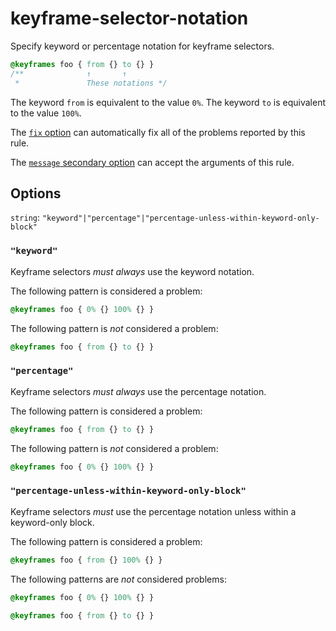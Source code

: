 # keyframe-selector-notation

Specify keyword or percentage notation for keyframe selectors.

<!-- prettier-ignore -->
```css
@keyframes foo { from {} to {} }
/**              ↑       ↑
 *               These notations */
```

The keyword `from` is equivalent to the value `0%`. The keyword `to` is equivalent to the value `100%`.

The [`fix` option](https://github.com/stylelint/stylelint/16.17.0/docs/user-guide/options.md#fix) can automatically fix all of the problems reported by this rule.

The [`message` secondary option](https://github.com/stylelint/stylelint/16.17.0/docs/user-guide/configure.md#message) can accept the arguments of this rule.

## Options

`string`: `"keyword"|"percentage"|"percentage-unless-within-keyword-only-block"`

### `"keyword"`

Keyframe selectors _must always_ use the keyword notation.

The following pattern is considered a problem:

<!-- prettier-ignore -->
```css
@keyframes foo { 0% {} 100% {} }
```

The following pattern is _not_ considered a problem:

<!-- prettier-ignore -->
```css
@keyframes foo { from {} to {} }
```

### `"percentage"`

Keyframe selectors _must always_ use the percentage notation.

The following pattern is considered a problem:

<!-- prettier-ignore -->
```css
@keyframes foo { from {} to {} }
```

The following pattern is _not_ considered a problem:

<!-- prettier-ignore -->
```css
@keyframes foo { 0% {} 100% {} }
```

### `"percentage-unless-within-keyword-only-block"`

Keyframe selectors _must_ use the percentage notation unless within a keyword-only block.

The following pattern is considered a problem:

<!-- prettier-ignore -->
```css
@keyframes foo { from {} 100% {} }
```

The following patterns are _not_ considered problems:

<!-- prettier-ignore -->
```css
@keyframes foo { 0% {} 100% {} }
```

<!-- prettier-ignore -->
```css
@keyframes foo { from {} to {} }
```
